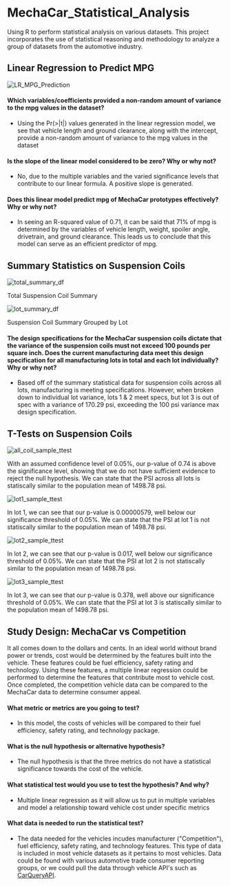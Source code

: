 # MechaCar_Statistical_Analysis
Using R to perform statistical analysis on various datasets. This project incorporates the use of statistical reasoning and methodology to analyze a group of datasets from the automotive industry. 

## Linear Regression to Predict MPG

![LR_MPG_Prediction](https://github.com/stovepipe/MechaCar_Statistical_Analysis/blob/main/Resources/LR_MPG_Prediction.png)

#### Which variables/coefficients provided a non-random amount of variance to the mpg values in the dataset?
- Using the Pr(>|t|) values generated in the linear regression model, we see that vehicle length and ground clearance, along with the intercept, provide a non-random amount of variance to the mpg values in the dataset

#### Is the slope of the linear model considered to be zero? Why or why not?
- No, due to the multiple variables and the varied significance levels that contribute to our linear formula. A positive slope is generated.

#### Does this linear model predict mpg of MechaCar prototypes effectively? Why or why not?
- In seeing an R-squared value of 0.71, it can be said that 71% of mpg is determined by the variables of vehicle length, weight, spoiler angle, drivetrain, and ground clearance. This leads us to conclude that this model can serve as an efficient predictor of mpg.

## Summary Statistics on Suspension Coils

![total_summary_df](https://github.com/stovepipe/MechaCar_Statistical_Analysis/blob/main/Resources/total_summary_df.png)

Total Suspension Coil Summary

![lot_summary_df](https://github.com/stovepipe/MechaCar_Statistical_Analysis/blob/main/Resources/lot_summary_df.png)

Suspension Coil Summary Grouped by Lot

#### The design specifications for the MechaCar suspension coils dictate that the variance of the suspension coils must not exceed 100 pounds per square inch. Does the current manufacturing data meet this design specification for all manufacturing lots in total and each lot individually? Why or why not?
- Based off of the summary statistical data for suspension coils across all lots, manufacturing is meeting specifications. However, when broken down to individual lot variance, lots 1 & 2 meet specs, but lot 3 is out of spec with a variance of 170.29 psi, exceeding the 100 psi variance max design specification.

## T-Tests on Suspension Coils

![all_coil_sample_ttest](https://github.com/stovepipe/MechaCar_Statistical_Analysis/blob/main/Resources/all_coil_sample_ttest.png)

With an assumed confidence level of 0.05%, our p-value of 0.74 is above the significance level, showing that we do not have sufficient evidence to reject the null hypothesis. We can state that the PSI across all lots is statiscally similar to the population mean of 1498.78 psi.

![lot1_sample_ttest](https://github.com/stovepipe/MechaCar_Statistical_Analysis/blob/main/Resources/lot1_sample_ttest.png)

In lot 1, we can see that our p-value is 0.00000579, well below our significance threshold of 0.05%. We can state that the PSI at lot 1 is not statiscally similar to the population mean of 1498.78 psi.

![lot2_sample_ttest](https://github.com/stovepipe/MechaCar_Statistical_Analysis/blob/main/Resources/lot2_sample_ttest.png)

In lot 2, we can see that our p-value is 0.017, well below our significance threshold of 0.05%. We can state that the PSI at lot 2 is not statiscally similar to the population mean of 1498.78 psi.

![lot3_sample_ttest](https://github.com/stovepipe/MechaCar_Statistical_Analysis/blob/main/Resources/lot3_sample_ttest.png)

In lot 3, we can see that our p-value is 0.378, well above our significance threshold of 0.05%. We can state that the PSI at lot 3 is statiscally similar to the population mean of 1498.78 psi.
 
## Study Design: MechaCar vs Competition

It all comes down to the dollars and cents. In an ideal world without brand power or trends, cost would be determined by the features built into the vehicle. These features could be fuel efficiency, safety rating and technology. Using these features, a multiple linear regression could be performed to determine the features that contribute most to vehicle cost. Once completed, the competition vehicle data can be compared to the MechaCar data to determine consumer appeal.

#### What metric or metrics are you going to test?
- In this model, the costs of vehicles will be compared to their fuel efficiency, safety rating, and technology package.
#### What is the null hypothesis or alternative hypothesis?
- The null hypothesis is that the three metrics do not have a statistical significance towards the cost of the vehicle.
#### What statistical test would you use to test the hypothesis? And why?
- Multiple linear regression as it will allow us to put in multiple variables and model a relationship toward vehicle cost under specific metrics
#### What data is needed to run the statistical test?
- The data needed for the vehicles incudes manufacturer ("Competition"), fuel efficiency, safety rating, and technology features. This type of data is included in most vehicle datasets as it pertains to most vehicles. Data could be found with various automotive trade consumer reporting groups, or we could pull the data through vehicle API's such as [CarQueryAPI](http://www.carqueryapi.com/).